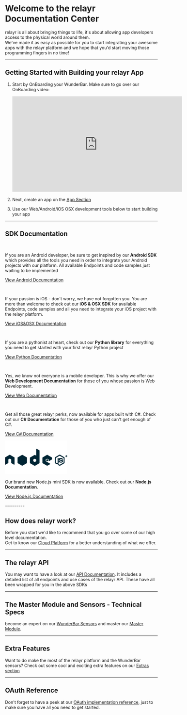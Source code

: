 # Welcome to the relayr Documentation Center 

<p> relayr is all about bringing things to life, it's about allowing app developers access to the physical world around them. 

<br />
We've made it as easy as possible for you to start integrating your awesome apps with the relayr platform and we hope that you'd start moving those programming fingers in no time! <br/></p>

----------
## Getting Started with Building your relayr App

1. Start by OnBoarding your WunderBar. Make sure to go over our OnBoarding video:

	<iframe width="560" height="315" src="https://www.youtube.com/embed/YwNnMjVMMqQ" frameborder="0" allowfullscreen></iframe>

2. Next, create an app on the <a href="https://developer.relayr.io/dashboard/apps/myApps">App Section</a>
3. Use our Web/Android/iOS OSX development tools below to start building your app

----------

## SDK Documentation

<div class="floatBox">
<img src="assets/Android_logo.png" alt="" title="" height=100px>
<p>If you are an Android developer, be sure to get inspired by our <b> Android SDK </b> which provides all the tools you need in order to integrate your Android projects with our platform. All available Endpoints and code samples just waiting to be implemented</p> 

<a class="center" href="https://developer.relayr.io/documents/Android/Reference">View Android Documentation</a>
</div>


<div class="floatBox"> 
<img src="assets/Apple_logo.png" alt="" title="" height=100px>
<p>If your passion is iOS - don't worry, we have not forgotten you. You are more than welcome to check out our <b>iOS & OSX SDK</b> for available Endpoints, code samples and all you need to integrate your iOS project with the relayr platform.</p>

<a class="center" href="https://developer.relayr.io/documents/Apple/Reference">View iOS&OSX Documentation</a>
 </div>


<div class="floatBox">
<img src="assets/Python_logo.png" alt="" title="" height=100px> 
<p>If you are a pythonist at heart, check out our <b>Python library</b> for everything you need to get started with your first relayr Python project</p>

<a class="center" href="https://developer.relayr.io/documents/Python/Introduction">View Python Documentation</a>
</div>

<div class="floatBox">
<img src="assets/Web6e.png" alt="" title="" height=100px>
<p>Yes, we know not everyone is a mobile developer. This is why we offer our <b>Web Development Documentation</b> for those of you whose passion is Web Development.</p>

<a class="center" href="https://developer.relayr.io/documents/WebDev/Introduction">View Web Documentation</a>
</div>

<div class="floatBox">
<img src="assets/Csharp.png" alt="" title="" height=110px>
<p>Get all those great relayr perks, now available for apps built with C#. Check out our <b>C# Documentation</b> for those of you who just can't get enough of C#.</p>

<a class="center" href="https://developer.relayr.io/documents/CSharp/Reference">View C# Documentation</a>
</div>

<div class="floatBox">
<img src="assets/nodejs.png" alt="" title="" height=110px>
<p>Our brand new Node.js mini SDK is now available. Check out our <b>Node.js Documentation</b>.</p>

<a class="center" href="https://developer.relayr.io/documents/Nodejs/Reference">View Node.js Documentation</a>
</div>
----------


## How does relayr work?

<p>Before you start we'd like to recommend that you go over some of our high level documentation. <br/>
Get to know our <a href="https://developer.relayr.io/documents/Welcome/Platform">Cloud Platform</a> for a better understanding of what we offer.</p>

----------

## The relayr API
 
You may want to have a look at our <a href="https://developer.relayr.io/documents/relayrAPI/Introduction">API Documentation</a>. It includes a detailed list of all endpoints and use cases of the relayr API. These have all been wrapped for you in the above SDKs

----------

## The Master Module and Sensors - Technical Specs

become an expert on our <a href="https://developer.relayr.io/documents/Welcome/Sensors">WunderBar Sensors</a> and master our <a href="https://developer.relayr.io/documents/Welcome/MM">Master Module</a>. 

----------

## Extra Features

<p>Want to do make the most of the relayr platform and the WunderBar sensors? Check out some cool and exciting extra features on our <a href="https://developer.relayr.io/documents/HowTos/Introduction"> Extras section </a></p>

----------


## OAuth Reference

<p>Don't forget to have a peek at our <a href="https://developer.relayr.io/documents/Welcome/OAuthReference">OAuth implementation reference</a>, just to make sure you have all you need to get started.  </p>